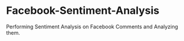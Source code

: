 # Facebook-Sentiment-Analysis
Performing Sentiment Analysis on Facebook Comments and Analyzing them.
